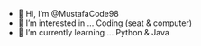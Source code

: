- 👋 Hi, I’m @MustafaCode98
- 👀 I’m interested in ... Coding (seat & computer)
- 🌱 I’m currently learning ... Python & Java
<!---
MustafaCode98/MustafaCode98 is a ✨ special ✨ repository because its `README.md` (this file) appears on your GitHub profile.
You can click the Preview link to take a look at your changes.
--->
